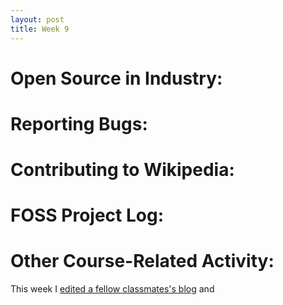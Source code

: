 ```yaml
---
layout: post
title: Week 9
---
```


# Open Source in Industry:

# Reporting Bugs:

# Contributing to Wikipedia:

# FOSS Project Log:

# Other Course-Related Activity:
This week I [edited a fellow classmates's blog](https://github.com/hunter-college-ossd-spr-2020/ElijahCano33-weekly/pull/7) and 
